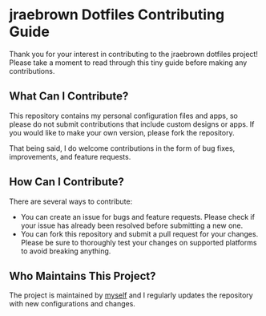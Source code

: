 # jraebrown Dotfiles Contributing Guide

Thank you for your interest in contributing to the jraebrown dotfiles project! Please take a moment to read through this tiny guide before making any contributions.

## What Can I Contribute?

This repository contains my personal configuration files and apps, so please do not submit contributions that include custom designs or apps. If you would like to make your own version, please fork the repository.

That being said, I do welcome contributions in the form of bug fixes, improvements, and feature requests.

## How Can I Contribute?

There are several ways to contribute:

- You can create an issue for bugs and feature requests. Please check if your issue has already been resolved before submitting a new one.
- You can fork this repository and submit a pull request for your changes. Please be sure to thoroughly test your changes on supported platforms to avoid breaking anything.

## Who Maintains This Project?

The project is maintained by [myself](https://github.com/jraebrown) and I regularly updates the repository with new configurations and changes.
